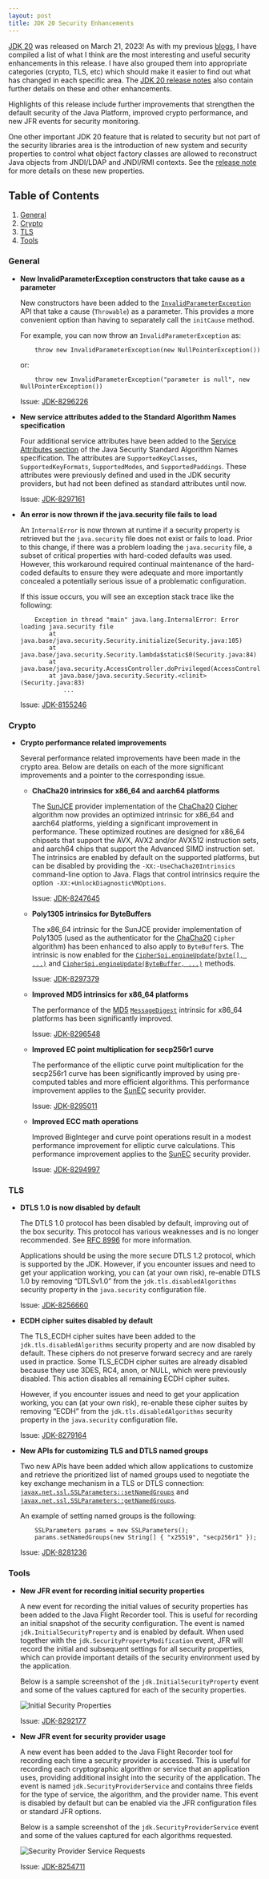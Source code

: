```yaml
---
layout: post
title: JDK 20 Security Enhancements
---
```


[JDK 20](https://openjdk.java.net/projects/jdk/20/) was released on March 21, 2023! As with
my previous [blogs](https://seanjmullan.org/blog/), I
have compiled a list of what I think are the most interesting and useful
security enhancements in this release.  I have also grouped
them into appropriate categories (crypto, TLS, etc) which should make
it easier to find out what has changed in each specific area.
The [JDK 20 release notes](https://jdk.java.net/20/release-notes)
also contain further details on these and other enhancements.

Highlights of this release include further improvements that strengthen
the default security of the Java Platform, improved crypto performance, and
new JFR events for security monitoring.

One other important JDK 20 feature that is related to security but not part
of the security libraries area is the introduction of new system and security
properties to control what object factory classes are allowed to reconstruct
Java objects from JNDI/LDAP and JNDI/RMI contexts. See the
[release note](https://jdk.java.net/20/release-notes#JDK-8290368) for
more details on these new properties.

## Table of Contents
1. [General](#general)
2. [Crypto](#crypto)
3. [TLS](#tls)
4. [Tools](#tools)

### General

-   __New InvalidParameterException constructors that take cause as a parameter__

    New constructors have been added to the
    [`InvalidParameterException`](https://docs.oracle.com/en/java/javase/20/docs/api/java.base/java/security/InvalidParameterException.html)
    API that take a cause (`Throwable`) as a parameter. This provides a more
    convenient option than having to separately call the `initCause` method.

    For example, you can now throw an `InvalidParameterException` as:

    ```
        throw new InvalidParameterException(new NullPointerException())
    ```

    or:

    ```
        throw new InvalidParameterException("parameter is null", new NullPointerException())
    ```

    Issue: [JDK-8296226](https://bugs.openjdk.org/browse/JDK-8296226)

-   __New service attributes added to the Standard Algorithm Names specification__

    Four additional service attributes have been added to the [Service Attributes section](https://docs.oracle.com/en/java/javase/20/docs/specs/security/standard-names.html#service-attributes) of the Java Security Standard Algorithm Names
    specification. The attributes are `SupportedKeyClasses`,
    `SupportedKeyFormats`, `SupportedModes`, and `SupportedPaddings`. These
    attributes were previously defined and used in the JDK security providers,
    but had not been defined as standard attributes until now.

    Issue: [JDK-8297161](https://bugs.openjdk.org/browse/JDK-8297161)

-   __An error is now thrown if the java.security file fails to load__

    An `InternalError` is now thrown at runtime if a security property is
    retrieved but the `java.security` file does not exist or fails to load.
    Prior to this change, if there was a problem loading the `java.security`
    file, a subset of critical properties with hard-coded defaults was used.
    However, this workaround required continual maintenance of the hard-coded
    defaults to ensure they were adequate and more importantly concealed a
    potentially serious issue of a problematic configuration.

    If this issue occurs, you will see an exception stack trace like the following:

    ```
        Exception in thread "main" java.lang.InternalError: Error loading java.security file
        	at java.base/java.security.Security.initialize(Security.java:105)
        	at java.base/java.security.Security.lambda$static$0(Security.java:84)
        	at java.base/java.security.AccessController.doPrivileged(AccessController.java:319)
        	at java.base/java.security.Security.<clinit>(Security.java:83)
                ...
    ```

    Issue: [JDK-8155246](https://bugs.openjdk.org/browse/JDK-8155246)

### Crypto

-   __Crypto performance related improvements__

    Several performance related improvements have been made in the crypto
    area. Below are details on each of the more significant improvements
    and a pointer to the corresponding issue.
    

    -   __ChaCha20 intrinsics for x86_64 and aarch64 platforms__

        The [SunJCE](https://docs.oracle.com/en/java/javase/20/security/oracle-providers.html#GUID-A47B1249-593C-4C38-A0D0-68FA7681E0A7) provider implementation of the [ChaCha20](https://docs.oracle.com/en/java/javase/20/docs/specs/security/standard-names.html#cipher-algorithms) [Cipher](https://docs.oracle.com/en/java/javase/20/docs/api/java.base/javax/crypto/Cipher.html) algorithm now
        provides an optimized intrinsic for x86_64 and aarch64 platforms, yielding
        a significant improvement in performance. These optimized routines are
        designed for x86_64 chipsets that support the AVX, AVX2 and/or AVX512
        instruction sets, and aarch64 chips that support the Advanced SIMD
        instruction set. The intrinsics are enabled by default on the supported
        platforms, but can be disabled by providing the
        `-XX:-UseChaCha20Intrinsics` command-line option to Java. Flags that
        control intrinsics require the option` -XX:+UnlockDiagnosticVMOptions`.

        Issue: [JDK-8247645](https://bugs.openjdk.org/browse/JDK-8247645)

    -   __Poly1305 intrinsics for ByteBuffers__

        The x86_64 intrinsic for the SunJCE provider implementation of Poly1305 
        (used as the authenticator for the [ChaCha20](https://docs.oracle.com/en/java/javase/20/docs/specs/security/standard-names.html#cipher-algorithms) `Cipher` algorithm) has been
        enhanced to also apply to `ByteBuffer`s. The intrinsic is now enabled
        for the [`CipherSpi.engineUpdate(byte[], ...)`](https://docs.oracle.com/en/java/javase/20/docs/api/java.base/javax/crypto/CipherSpi.html#engineUpdate(byte%5B%5D,int,int)) and
        [`CipherSpi.engineUpdate(ByteBuffer, ...)`](https://docs.oracle.com/en/java/javase/20/docs/api/java.base/javax/crypto/CipherSpi.html#engineUpdate(java.nio.ByteBuffer,java.nio.ByteBuffer)) methods.
   
        Issue: [JDK-8297379](https://bugs.openjdk.org/browse/JDK-8297379)

    -   __Improved MD5 intrinsics for x86_64 platforms__

        The performance of the [MD5](https://docs.oracle.com/en/java/javase/20/docs/specs/security/standard-names.html#messagedigest-algorithms) [`MessageDigest`](https://docs.oracle.com/en/java/javase/20/docs/api/java.base/java/security/MessageDigest.html) intrinsic for x86_64 platforms
        has been significantly improved. 

        Issue: [JDK-8296548](https://bugs.openjdk.org/browse/JDK-8296548)

    -   __Improved EC point multiplication for secp256r1 curve__

        The performance of the elliptic curve point multiplication for the
        secp256r1 curve has been significantly improved by using pre-computed
        tables and more efficient algorithms. This performance improvement
        applies to the [SunEC](https://docs.oracle.com/en/java/javase/20/security/oracle-providers.html#GUID-091BF58C-82AB-4C9C-850F-1660824D5254) security provider.

        Issue: [JDK-8295011](https://bugs.openjdk.org/browse/JDK-8295011)

    -   __Improved ECC math operations__

        Improved BigInteger and curve point operations result in a modest
        performance improvement for elliptic curve calculations. This
        performance improvement applies to the [SunEC](https://docs.oracle.com/en/java/javase/20/security/oracle-providers.html#GUID-091BF58C-82AB-4C9C-850F-1660824D5254) security provider.

        Issue: [JDK-8294997](https://bugs.openjdk.org/browse/JDK-8294997)

### TLS

-   __DTLS 1.0 is now disabled by default__

    The DTLS 1.0 protocol has been disabled by default, improving out of the
    box security. This protocol has various weaknesses and is no longer
    recommended. See [RFC 8996](https://www.rfc-editor.org/rfc/rfc8996) for
    more information.

    Applications should be using the more secure DTLS 1.2 protocol, which is
    supported by the JDK. However, if you encounter issues and need to get
    your application working, you can (at your own risk), re-enable DTLS 1.0
    by removing “DTLSv1.0” from the `jdk.tls.disabledAlgorithms` security
    property in the `java.security` configuration file.

    Issue: [JDK-8256660](https://bugs.openjdk.org/browse/JDK-8256660)

-   __ECDH cipher suites disabled by default__

    The TLS_ECDH cipher suites have been added to the
    `jdk.tls.disabledAlgorithms` security property and are now disabled by
    default. These ciphers do not preserve forward secrecy and are rarely used
    in practice. Some TLS_ECDH cipher suites are already disabled because they
    use 3DES, RC4, anon, or NULL, which were previously disabled. This action
    disables all remaining ECDH cipher suites.

    However, if you encounter issues and need to get your application working,
    you can (at your own risk), re-enable these cipher suites by removing
    “ECDH” from the `jdk.tls.disabledAlgorithms` security property in the
    `java.security` configuration file.

    Issue: [JDK-8279164](https://bugs.openjdk.java.net/browse/JDK-8279164)

-   __New APIs for customizing TLS and DTLS named groups__

    Two new APIs have been added which allow applications to customize
    and retrieve the prioritized list of named groups used to negotiate the
    key exchange mechanism in a TLS or DTLS connection:
    [`javax.net.ssl.SSLParameters::setNamedGroups`](https://docs.oracle.com/en/java/javase/20/docs/api/java.base/javax/net/ssl/SSLParameters.html#setNamedGroups(java.lang.String[])) and
    [`javax.net.ssl.SSLParameters::getNamedGroups`](https://docs.oracle.com/en/java/javase/20/docs/api/java.base/javax/net/ssl/SSLParameters.html#getNamedGroups()).

    An example of setting named groups is the following:

    ```
        SSLParameters params = new SSLParameters();
        params.setNamedGroups(new String[] { "x25519", "secp256r1" });
    ```

    Issue: [JDK-8281236](https://bugs.openjdk.org/browse/JDK-8281236)

### Tools

-   __New JFR event for recording initial security properties__

    A new event for recording the initial values of security properties has
    been added to the Java Flight Recorder tool. This is useful for recording
    an initial snapshot of the security configuration. The event is named
    `jdk.InitialSecurityProperty` and is enabled by default. When used together
    with the `jdk.SecurityPropertyModification` event, JFR will record the
    initial and subsequent settings for all security properties, which can
    provide important details of the security environment used by the
    application.

    Below is a sample screenshot of the `jdk.InitialSecurityProperty` event
    and some of the values captured for each of the security properties.

    ![Initial Security Properties](/images/InitialSecurityProperties.jpg)

    Issue: [JDK-8292177](https://bugs.openjdk.org/browse/JDK-8292177)

-   __New JFR event for security provider usage__

    A new event has been added to the Java Flight Recorder tool for recording
    each time a security provider is accessed. This is useful for recording
    each cryptographic algorithm or service that an application uses, providing
    additional insight into the security of the application. The event is named
    `jdk.SecurityProviderService` and contains three fields for the type of
    service, the algorithm, and the provider name. This event is disabled by
    default but can be enabled via the JFR configuration files or standard
    JFR options.

    Below is a sample screenshot of the `jdk.SecurityProviderService` event
    and some of the values captured for each algorithms requested.

    ![Security Provider Service Requests](/images/SecurityProviderServiceRequests.jpg)

    Issue: [JDK-8254711](https://bugs.openjdk.org/browse/JDK-8254711)
